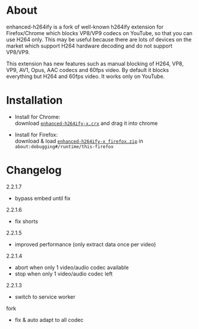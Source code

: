 # About
enhanced-h264ify is a fork of well-known h264ify extension for Firefox/Chrome which blocks VP8/VP9 codecs on YouTube, so that you can use H264 only. This may be useful because there are lots of devices on the market which support H264 hardware decoding and do not support VP8/VP9.

This extension has new features such as manual blocking of H264, VP8, VP9, AV1, Opus, AAC codecs and 60fps video. By default it blocks everything but H264 and 60fps video.
It works only on YouTube.

# Installation
* Install for Chrome:  
download [`enhanced-h264ify-x.crx`](https://github.com/x94fujo6rpg/enhanced-h264ify-x/raw/refs/heads/master/pkg/enhanced-h264ify-x.crx) and drag it into chrome

* Install for Firefox:  
download & load [`enhanced-h264ify-x firefox.zip`](https://github.com/x94fujo6rpg/enhanced-h264ify-x/raw/refs/heads/master/pkg/enhanced-h264ify-x%20firefox.zip) in `about:debugging#/runtime/this-firefox`


# Changelog

2.2.1.7
* bypass embed until fix

2.2.1.6
* fix shorts

2.2.1.5
* improved performance (only extract data once per video)

2.2.1.4
* abort when only 1 video/audio codec available
* stop when only 1 video/audio codec left

2.2.1.3
* switch to service worker

fork
* fix & auto adapt to all codec
